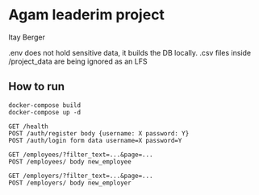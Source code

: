 # Agam leaderim project
Itay Berger

.env does not hold sensitive data, it builds the DB locally.
.csv files inside /project_data are being ignored as an LFS

## How to run
```shell
docker-compose build
docker-compose up -d
```

```http request
GET /health
POST /auth/register body {username: X password: Y}
POST /auth/login form data username=X password=Y

GET /employees/?filter_text=...&page=...
POST /employees/ body new_employee

GET /employers/?filter_text=...&page=...
POST /employers/ body new_employer
```
